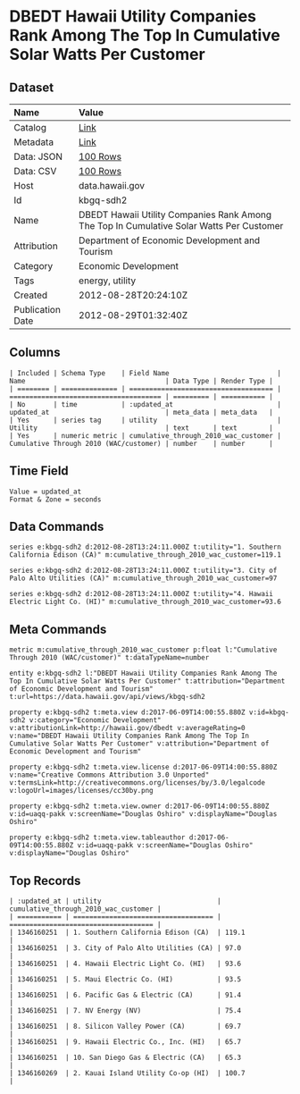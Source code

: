 # DBEDT Hawaii Utility Companies Rank Among The Top In Cumulative Solar Watts Per Customer

## Dataset

| Name | Value |
| :--- | :---- |
| Catalog | [Link](https://catalog.data.gov/dataset/dbedt-hawaii-utility-companies-rank-among-the-top-in-cumulative-solar-watts-per-customer-1b934) |
| Metadata | [Link](https://data.hawaii.gov/api/views/kbgq-sdh2) |
| Data: JSON | [100 Rows](https://data.hawaii.gov/api/views/kbgq-sdh2/rows.json?max_rows=100) |
| Data: CSV | [100 Rows](https://data.hawaii.gov/api/views/kbgq-sdh2/rows.csv?max_rows=100) |
| Host | data.hawaii.gov |
| Id | kbgq-sdh2 |
| Name | DBEDT Hawaii Utility Companies Rank Among The Top In Cumulative Solar Watts Per Customer |
| Attribution | Department of Economic Development and Tourism |
| Category | Economic Development |
| Tags | energy, utility |
| Created | 2012-08-28T20:24:10Z |
| Publication Date | 2012-08-29T01:32:40Z |

## Columns

```ls
| Included | Schema Type    | Field Name                           | Name                                   | Data Type | Render Type |
| ======== | ============== | ==================================== | ====================================== | ========= | =========== |
| No       | time           | :updated_at                          | updated_at                             | meta_data | meta_data   |
| Yes      | series tag     | utility                              | Utility                                | text      | text        |
| Yes      | numeric metric | cumulative_through_2010_wac_customer | Cumulative Through 2010 (WAC/customer) | number    | number      |
```

## Time Field

```ls
Value = updated_at
Format & Zone = seconds
```

## Data Commands

```ls
series e:kbgq-sdh2 d:2012-08-28T13:24:11.000Z t:utility="1. Southern California Edison (CA)" m:cumulative_through_2010_wac_customer=119.1

series e:kbgq-sdh2 d:2012-08-28T13:24:11.000Z t:utility="3. City of Palo Alto Utilities (CA)" m:cumulative_through_2010_wac_customer=97

series e:kbgq-sdh2 d:2012-08-28T13:24:11.000Z t:utility="4. Hawaii Electric Light Co. (HI)" m:cumulative_through_2010_wac_customer=93.6
```

## Meta Commands

```ls
metric m:cumulative_through_2010_wac_customer p:float l:"Cumulative Through 2010 (WAC/customer)" t:dataTypeName=number

entity e:kbgq-sdh2 l:"DBEDT Hawaii Utility Companies Rank Among The Top In Cumulative Solar Watts Per Customer" t:attribution="Department of Economic Development and Tourism" t:url=https://data.hawaii.gov/api/views/kbgq-sdh2

property e:kbgq-sdh2 t:meta.view d:2017-06-09T14:00:55.880Z v:id=kbgq-sdh2 v:category="Economic Development" v:attributionLink=http://hawaii.gov/dbedt v:averageRating=0 v:name="DBEDT Hawaii Utility Companies Rank Among The Top In Cumulative Solar Watts Per Customer" v:attribution="Department of Economic Development and Tourism"

property e:kbgq-sdh2 t:meta.view.license d:2017-06-09T14:00:55.880Z v:name="Creative Commons Attribution 3.0 Unported" v:termsLink=http://creativecommons.org/licenses/by/3.0/legalcode v:logoUrl=images/licenses/cc30by.png

property e:kbgq-sdh2 t:meta.view.owner d:2017-06-09T14:00:55.880Z v:id=uaqq-pakk v:screenName="Douglas Oshiro" v:displayName="Douglas Oshiro"

property e:kbgq-sdh2 t:meta.view.tableauthor d:2017-06-09T14:00:55.880Z v:id=uaqq-pakk v:screenName="Douglas Oshiro" v:displayName="Douglas Oshiro"
```

## Top Records

```ls
| :updated_at | utility                             | cumulative_through_2010_wac_customer | 
| =========== | =================================== | ==================================== | 
| 1346160251  | 1. Southern California Edison (CA)  | 119.1                                | 
| 1346160251  | 3. City of Palo Alto Utilities (CA) | 97.0                                 | 
| 1346160251  | 4. Hawaii Electric Light Co. (HI)   | 93.6                                 | 
| 1346160251  | 5. Maui Electric Co. (HI)           | 93.5                                 | 
| 1346160251  | 6. Pacific Gas & Electric (CA)      | 91.4                                 | 
| 1346160251  | 7. NV Energy (NV)                   | 75.4                                 | 
| 1346160251  | 8. Silicon Valley Power (CA)        | 69.7                                 | 
| 1346160251  | 9. Hawaii Electric Co., Inc. (HI)   | 65.7                                 | 
| 1346160251  | 10. San Diego Gas & Electric (CA)   | 65.3                                 | 
| 1346160269  | 2. Kauai Island Utility Co-op (HI)  | 100.7                                | 
```
